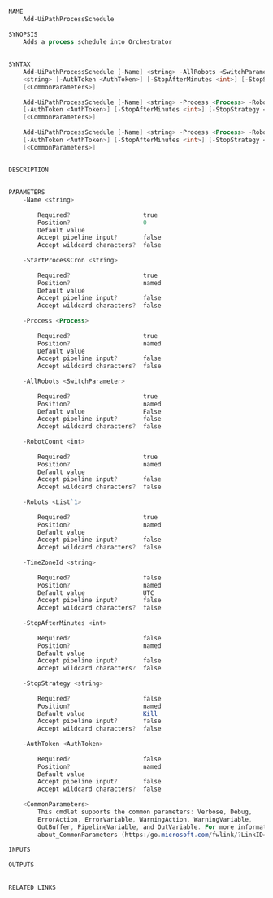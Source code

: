 ﻿```PowerShell

NAME
    Add-UiPathProcessSchedule
    
SYNOPSIS
    Adds a process schedule into Orchestrator
    
    
SYNTAX
    Add-UiPathProcessSchedule [-Name] <string> -AllRobots <SwitchParameter> -Process <Process> -StartProcessCron 
    <string> [-AuthToken <AuthToken>] [-StopAfterMinutes <int>] [-StopStrategy <string>] [-TimeZoneId <string>] 
    [<CommonParameters>]
    
    Add-UiPathProcessSchedule [-Name] <string> -Process <Process> -RobotCount <int> -StartProcessCron <string> 
    [-AuthToken <AuthToken>] [-StopAfterMinutes <int>] [-StopStrategy <string>] [-TimeZoneId <string>] 
    [<CommonParameters>]
    
    Add-UiPathProcessSchedule [-Name] <string> -Process <Process> -Robots <List`1> -StartProcessCron <string> 
    [-AuthToken <AuthToken>] [-StopAfterMinutes <int>] [-StopStrategy <string>] [-TimeZoneId <string>] 
    [<CommonParameters>]
    
    
DESCRIPTION
    

PARAMETERS
    -Name <string>
        
        Required?                    true
        Position?                    0
        Default value                
        Accept pipeline input?       false
        Accept wildcard characters?  false
        
    -StartProcessCron <string>
        
        Required?                    true
        Position?                    named
        Default value                
        Accept pipeline input?       false
        Accept wildcard characters?  false
        
    -Process <Process>
        
        Required?                    true
        Position?                    named
        Default value                
        Accept pipeline input?       false
        Accept wildcard characters?  false
        
    -AllRobots <SwitchParameter>
        
        Required?                    true
        Position?                    named
        Default value                False
        Accept pipeline input?       false
        Accept wildcard characters?  false
        
    -RobotCount <int>
        
        Required?                    true
        Position?                    named
        Default value                
        Accept pipeline input?       false
        Accept wildcard characters?  false
        
    -Robots <List`1>
        
        Required?                    true
        Position?                    named
        Default value                
        Accept pipeline input?       false
        Accept wildcard characters?  false
        
    -TimeZoneId <string>
        
        Required?                    false
        Position?                    named
        Default value                UTC
        Accept pipeline input?       false
        Accept wildcard characters?  false
        
    -StopAfterMinutes <int>
        
        Required?                    false
        Position?                    named
        Default value                
        Accept pipeline input?       false
        Accept wildcard characters?  false
        
    -StopStrategy <string>
        
        Required?                    false
        Position?                    named
        Default value                Kill
        Accept pipeline input?       false
        Accept wildcard characters?  false
        
    -AuthToken <AuthToken>
        
        Required?                    false
        Position?                    named
        Default value                
        Accept pipeline input?       false
        Accept wildcard characters?  false
        
    <CommonParameters>
        This cmdlet supports the common parameters: Verbose, Debug,
        ErrorAction, ErrorVariable, WarningAction, WarningVariable,
        OutBuffer, PipelineVariable, and OutVariable. For more information, see 
        about_CommonParameters (https:/go.microsoft.com/fwlink/?LinkID=113216). 
    
INPUTS
    
OUTPUTS
    
    
RELATED LINKS



```
